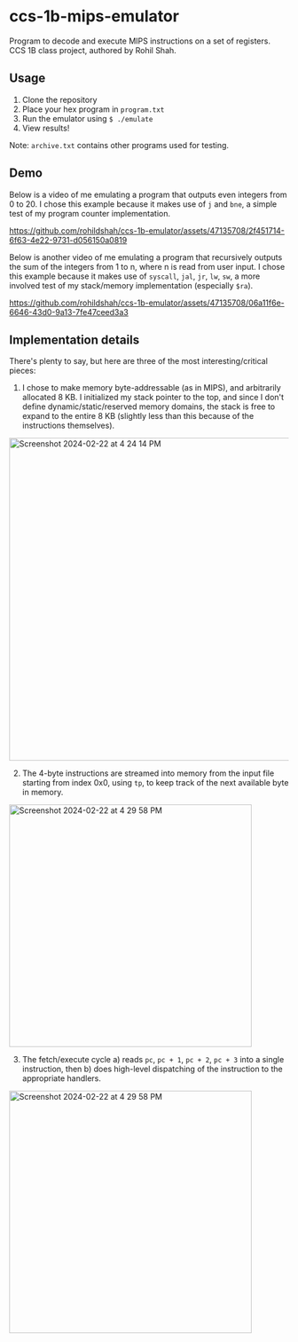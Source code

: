 # ccs-1b-mips-emulator

Program to decode and execute MIPS instructions on a set of registers. CCS 1B class project, authored by Rohil Shah.

## Usage
1. Clone the repository
2. Place your hex program in `program.txt`
3. Run the emulator using `$ ./emulate`
4. View results!

Note: `archive.txt` contains other programs used for testing.

## Demo

Below is a video of me emulating a program that outputs even integers from 0 to 20. I chose this example because it makes use of `j` and `bne`, a simple test of my program counter implementation.

https://github.com/rohildshah/ccs-1b-emulator/assets/47135708/2f451714-6f63-4e22-9731-d056150a0819

Below is another video of me emulating a program that recursively outputs the sum of the integers from 1 to n, where n is read from user input. I chose this example because it makes use of `syscall`, `jal`, `jr`, `lw`, `sw`, a more involved test of my stack/memory implementation (especially `$ra`).

https://github.com/rohildshah/ccs-1b-emulator/assets/47135708/06a11f6e-6646-43d0-9a13-7fe47ceed3a3

## Implementation details

There's plenty to say, but here are three of the most interesting/critical pieces:

1. I chose to make memory byte-addressable (as in MIPS), and arbitrarily allocated 8 KB. I initialized my stack pointer to the top, and since I don't define dynamic/static/reserved memory domains, the stack is free to expand to the entire 8 KB (slightly less than this because of the instructions themselves).
<img width="582" alt="Screenshot 2024-02-22 at 4 24 14 PM" src="https://github.com/rohildshah/ccs-1b-emulator/assets/47135708/9912c048-cf01-49d4-8681-101340c8a373">

2. The 4-byte instructions are streamed into memory from the input file starting from index 0x0, using `tp`, to keep track of the next available byte in memory.
<img width="437" alt="Screenshot 2024-02-22 at 4 29 58 PM" src="https://github.com/rohildshah/ccs-1b-emulator/assets/47135708/4ffd2a87-4ed5-463c-b8f3-7eb158c041fa">

3. The fetch/execute cycle a) reads `pc`, `pc + 1`, `pc + 2`, `pc + 3` into a single instruction, then b) does high-level dispatching of the instruction to the appropriate handlers.
<img width="437" alt="Screenshot 2024-02-22 at 4 29 58 PM" src="https://github.com/rohildshah/ccs-1b-emulator/assets/47135708/6d325b82-0bd8-4b64-b977-c39d7e8e6ea5">
